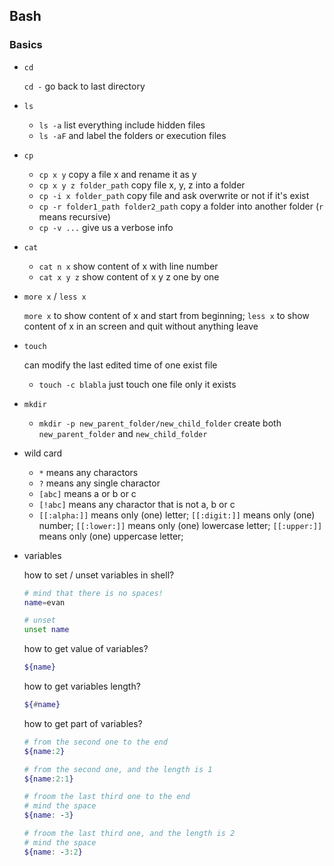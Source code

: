 ## Bash

### Basics

- `cd`

  `cd -` go back to last directory

- `ls`

  - `ls -a` list everything include hidden files
  - `ls -aF` and label the folders or execution files

- `cp`

  - `cp x y` copy a file x and rename it as y
  - `cp x y z folder_path` copy file x, y, z into a folder
  - `cp -i x folder_path` copy file and ask overwrite or not if it's exist
  - `cp -r folder1_path folder2_path` copy a folder into another folder (`r` means recursive)
  - `cp -v ...` give us a verbose info

- `cat`

  - `cat n x` show content of x with line number
  - `cat x y z` show content of x y z one by one
  
- `more x` / `less x`

  `more x` to show content of x and start from beginning;
  `less x` to show content of x in an screen and quit without anything leave

- `touch`

  can modify the last edited time of one exist file
  
  - `touch -c blabla` just touch one file only it exists
  
- `mkdir`

  - `mkdir -p new_parent_folder/new_child_folder` create both `new_parent_folder` and `new_child_folder`
  
- wild card

  - `*` means any charactors
  - `?` means any single charactor
  - `[abc]` means a or b or c
  - `[!abc]` means any charactor that is not a, b or c
  - `[[:alpha:]]` means only (one) letter; `[[:digit:]]` means only (one) number; `[[:lower:]]` means only (one) lowercase letter; `[[:upper:]]` means only (one) uppercase letter;
  
- variables

  how to set / unset variables in shell?
  
  ```bash
  # mind that there is no spaces!
  name=evan
  
  # unset
  unset name
  ```
  
  how to get value of variables?
  
  ```bash
  ${name}
  ```
  how to get variables length?
  
  ```bash
  ${#name}
  ```
  
  how to get part of variables?
  
  ```bash
  # from the second one to the end
  ${name:2} 
  
  # from the second one, and the length is 1
  ${name:2:1}
  
  # froom the last third one to the end
  # mind the space
  ${name: -3}
  
  # froom the last third one, and the length is 2
  # mind the space
  ${name: -3:2}
  ```
